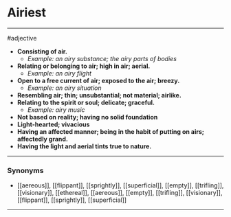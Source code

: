 # Airiest
---
#adjective
- **Consisting of air.**
	- _Example: an airy substance; the airy parts of bodies_
- **Relating or belonging to air; high in air; aerial.**
	- _Example: an airy flight_
- **Open to a free current of air; exposed to the air; breezy.**
	- _Example: an airy situation_
- **Resembling air; thin; unsubstantial; not material; airlike.**
- **Relating to the spirit or soul; delicate; graceful.**
	- _Example: airy music_
- **Not based on reality; having no solid foundation**
- **Light-hearted; vivacious**
- **Having an affected manner; being in the habit of putting on airs; affectedly grand.**
- **Having the light and aerial tints true to nature.**
---
### Synonyms
- [[aereous]], [[flippant]], [[sprightly]], [[superficial]], [[empty]], [[trifling]], [[visionary]], [[ethereal]], [[aereous]], [[empty]], [[trifling]], [[visionary]], [[flippant]], [[sprightly]], [[superficial]]
---
